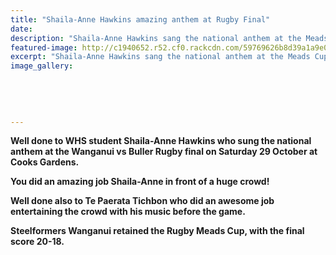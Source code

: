 ```yaml
---
title: "Shaila-Anne Hawkins amazing anthem at Rugby Final"
date: 
description: "Shaila-Anne Hawkins sang the national anthem at the Meads Cup Rugby Final, Steelformers Wanganui vs Buller on 29 October 2016."
featured-image: http://c1940652.r52.cf0.rackcdn.com/59769626b8d39a1a9e000af9/Shaila-Ann-Hawkins-singing-anthem-at-WU-rugby-final-29-Oct-2016.jpg
excerpt: "Shaila-Anne Hawkins sang the national anthem at the Meads Cup Rugby Final, Steelformers Wanganui vs Buller on Saturday 29 October 2016"
image_gallery:
    
    
    
    
    
---
```


<p><strong>Well done to WHS student Shaila-Anne Hawkins who sung the national anthem at the Wanganui vs Buller Rugby final on Saturday 29 October at Cooks Gardens.&nbsp;</strong></p>
<p><strong>You did an amazing job Shaila-Anne in front of a huge crowd!</strong></p>
<p><strong>Well done also to Te Paerata Tichbon who did an awesome job entertaining the crowd with his music before the game.</strong></p>
<p><strong>Steelformers Wanganui retained the Rugby Meads Cup, with the final score 20-18.</strong></p>

